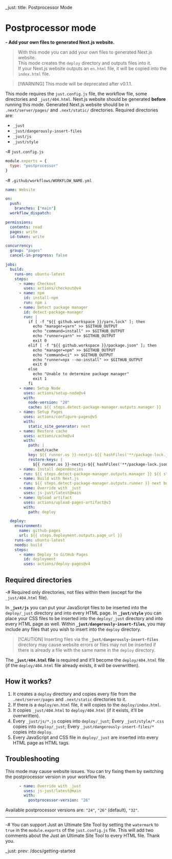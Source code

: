 _just: title: Postprocessor Mode
# Postprocessor mode
**- Add your own files to generated Next.js website.**

> With this mode you can add your own files to generated Next.js website. <br>This mode creates the `deploy` directory and outputs files into it.<br> If your Next.js website outputs an `en.html` file, it will be copied into the `index.html` file.

> [!WARNING] This mode will be deprecated after v0.1.1.

This mode requires the `just.config.js` file, the workflow file, some directories and `_just/404.html`.
Next.js website should be generated **before** running this mode.
Generated Next.js website should be in `.next/server/pages/` and `.next/static/` directories.
Required directories are:
- `_just`
- `_just/dangerously-insert-files`
- `_just/js`
- `_just/style`

-# `just.config.js`
```js
module.exports = {
  type: "postprocessor"
}
```
-# `.github/workflows/WORKFLOW_NAME.yml`
```yaml
name: Website

on:
  push:
    branches: ["main"]
  workflow_dispatch:

permissions:
  contents: read
  pages: write
  id-token: write

concurrency:
  group: "pages"
  cancel-in-progress: false

jobs:
  build:
    runs-on: ubuntu-latest
    steps:
      - name: Checkout
        uses: actions/checkout@v4
      - name: npm
        id: install-npm
        run: npm i
      - name: Detect package manager
        id: detect-package-manager
        run: |
          if [ -f "${{ github.workspace }}/yarn.lock" ]; then
            echo "manager=yarn" >> $GITHUB_OUTPUT
            echo "command=install" >> $GITHUB_OUTPUT
            echo "runner=yarn" >> $GITHUB_OUTPUT
            exit 0
          elif [ -f "${{ github.workspace }}/package.json" ]; then
            echo "manager=npm" >> $GITHUB_OUTPUT
            echo "command=ci" >> $GITHUB_OUTPUT
            echo "runner=npx --no-install" >> $GITHUB_OUTPUT
            exit 0
          else
            echo "Unable to determine package manager"
            exit 1
          fi
      - name: Setup Node
        uses: actions/setup-node@v4
        with:
          node-version: "20"
          cache: ${{ steps.detect-package-manager.outputs.manager }}
      - name: Setup Pages
        uses: actions/configure-pages@v5
        with:
          static_site_generator: next
      - name: Restore cache
        uses: actions/cache@v4
        with:
          path: |
            .next/cache
          key: ${{ runner.os }}-nextjs-${{ hashFiles('**/package-lock.json', '**/yarn.lock') }}-${{ hashFiles('**.[jt]s', '**.[jt]sx') }}
          restore-keys: |
            ${{ runner.os }}-nextjs-${{ hashFiles('**/package-lock.json', '**/yarn.lock') }}-
      - name: Install dependencies
        run: ${{ steps.detect-package-manager.outputs.manager }} ${{ steps.detect-package-manager.outputs.command }}
      - name: Build with Next.js
        run: ${{ steps.detect-package-manager.outputs.runner }} next build
      - name: Override with _just
        uses: js-just/latest@main
      - name: Upload artifact
        uses: actions/upload-pages-artifact@v3
        with:
          path: deploy

  deploy:
    environment:
      name: github-pages
      url: ${{ steps.deployment.outputs.page_url }}
    runs-on: ubuntu-latest
    needs: build
    steps:
      - name: Deploy to GitHub Pages
        id: deployment
        uses: actions/deploy-pages@v4
```

## Required directories
-# Required only directories, not files within them (except for the `_just/404.html` file).

In **`_just/js`** you can put your JavaScript files to be inserted into the `deploy/_just` directory and into every HTML page.
In **`_just/style`** you can place your CSS files to be inserted into the `deploy/_just` directory and into every HTML page as well.
Within **`_just/dangerously-insert-files`**, you may include any files that you wish to insert into the `deploy` directory.

> [!CAUTION] Inserting files via the **`_just/dangerously-insert-files`** directory may cause website errors or files may not be inserted if there is already a file with the same name in the `deploy` directory.

The **`_just/404.html` file** is required and it’ll become the `deploy/404.html` file (if the `deploy/404.html` file already exists, it will be overwritten).

## How it works?
1. It creates a `deploy` directory and copies every file from the `.next/server/pages` and `.next/static` directories to it.
2. If there is a `deploy/en.html` file, it will copies to the `deploy/index.html`.
3. It copies `_just/404.html` to `deploy/404.html` (if it exists, it’ll be overwritten).
4. Every `_just/js/*.js` copies into `deploy/_just`; Every `_just/style/*.css` copies into `deploy/_just`; Every `_just/dangerously-insert-files/*` copies into `deploy`.
5. Every JavaScript and CSS file in `deploy/_just` are inserted into every HTML page as HTML tags.

## Troubleshooting
This mode may cause website issues.
You can try fixing them by switching the postprocessor version in your workflow file.
```yaml
      - name: Override with _just
        uses: js-just/latest@main
        with:
          postprocessor-version: "26"
```
Available postprocessor versions are: `"24"`, `"26"` (default), `"32"`.

---

-# You can support Just an Ultimate Site Tool by setting the `watermark` to `true` in the `module.exports` of the `just.config.js` file. This will add two comments about the Just an Ultimate Site Tool to every HTML file. Thank you.

_just: prev: /docs/getting-started